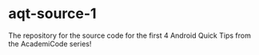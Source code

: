 aqt-source-1
============

The repository for the source code for the first 4 Android Quick Tips from the AcademiCode series!
